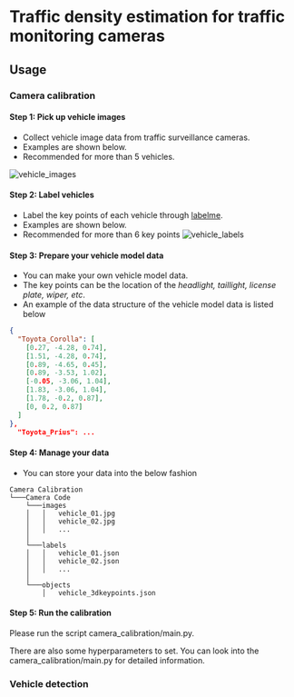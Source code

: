 # Traffic density estimation for traffic monitoring cameras
## Usage
### Camera calibration

#### Step 1: Pick up vehicle images
+ Collect vehicle image data from traffic surveillance cameras.
+ Examples are shown below.
+ Recommended for more than 5 vehicles.

![vehicle_images](assets/vehicle_images.png)

#### Step 2: Label vehicles
+ Label the key points of each vehicle through [labelme](https://github.com/wkentaro/labelme).
+ Examples are shown below.
+ Recommended for more than 6 key points
![vehicle_labels](assets/vehicle_label.png)

#### Step 3: Prepare your vehicle model data
+ You can make your own vehicle model data.
+ The key points can be the location of the *headlight, taillight, license plate, wiper, etc*.
+ An example of the data structure of the vehicle model data is listed below

```json
{
  "Toyota_Corolla": [
    [0.27, -4.28, 0.74],
    [1.51, -4.28, 0.74],
    [0.89, -4.65, 0.45],
    [0.89, -3.53, 1.02],
    [-0.05, -3.06, 1.04],
    [1.83, -3.06, 1.04],
    [1.78, -0.2, 0.87],
    [0, 0.2, 0.87]
  ]
}, 
  "Toyota_Prius": ...
```

#### Step 4: Manage your data
+ You can store your data into the below fashion

```
Camera Calibration  
└───Camera Code
    └───images
    │   │   vehicle_01.jpg
    │   │   vehicle_02.jpg
    │   │   ...
    │ 
    └───labels
    │   │   vehicle_01.json
    │   │   vehicle_02.json
    │   │   ...
    │ 
    └───objects
        │   vehicle_3dkeypoints.json
```

#### Step 5: Run the calibration
Please run the script camera_calibration/main.py. 

There are also some hyperparameters to set. You can look into the camera_calibration/main.py for detailed information.


### Vehicle detection
